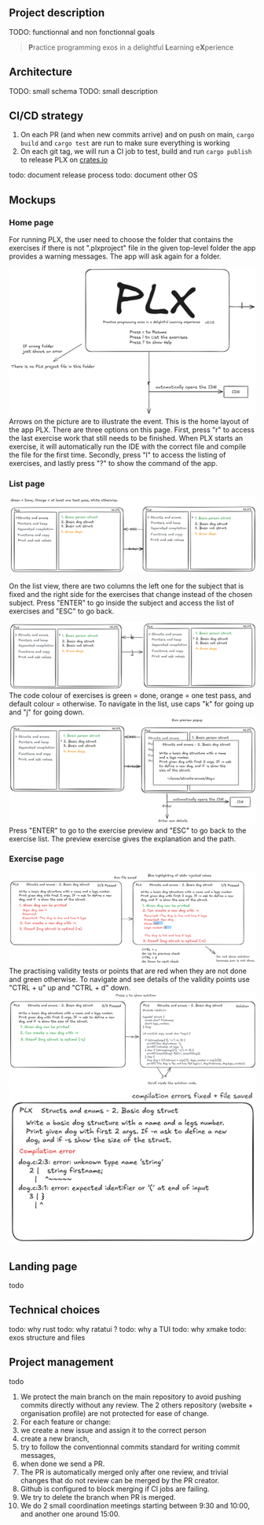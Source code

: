 ## Project description
TODO: functionnal and non fonctionnal goals

> **P**ractice programming exos in a delightful **L**earning e**X**perience

## Architecture
TODO: small schema
TODO: small description


## CI/CD strategy
1. On each PR (and when new commits arrive) and on push on main, `cargo build` and `cargo test` are run to make sure everything is working
1. On each git tag, we will run a CI job to test, build and run `cargo publish` to release PLX on [crates.io](https://crates.io/crates/plx)

todo: document release process
todo: document other OS

## Mockups
### Home page
For running PLX, the user need to choose the folder that contains the exercises if there is not ".plxproject" file in the given top-level folder the app provides a warning messages. The app will ask again for a folder.

![home.opti.svg](img/svg/home.opti.svg)
Arrows on the picture are to illustrate the event. This is the home layout of the app PLX. There are three options on this page. First, press "r" to access the last exercise work that still needs to be finished. When PLX starts an exercise, it will automatically run the IDE with the correct file and compile the file for the first time. Secondly, press "l" to access the listing of exercises, and lastly press "?" to show the command of the app.
### List page

![list-1.opti.svg](img/svg/list-1.opti.svg)

On the list view, there are two columns the left one for the subject that is fixed and the right side for the exercises that change instead of the chosen subject. Press "ENTER" to go inside the subject and access the list of exercises and "ESC" to go back.

![list-2.opti.svg](img/svg/list-2.opti.svg)
The code colour of exercises is green = done, orange = one test pass, and default colour = otherwise. To navigate in the list, use caps "k" for going up and "j" for going down.
![preview-exo.opti.svg](img/svg/preview-exo.opti.svg)
Press "ENTER" to go to the exercise preview and "ESC" to go back to the exercise list. The preview exercise gives the explanation and the path.
### Exercise page
![exo-1.opti.svg](img/svg/exo-1.opti.svg)
The practising validity tests or points that are red when they are not done and green otherwise. To navigate and see details of the validity points use "CTRL + u" up and "CTRL + d" down.
![exo-2.opti.svg](img/svg/exo-2.opti.svg)
![error.opti.svg](img/svg/error.opti.svg)

## Landing page
todo

## Technical choices
todo: why rust
todo: why ratatui ?
todo: why a TUI
todo: why xmake
todo: exos structure and files

## Project management
todo

1. We protect the main branch on the main repository to avoid pushing commits directly without any review. The 2 others repository (website + organisation profile) are not protected for ease of change.
1. For each feature or change:
  1. we create a new issue and assign it to the correct person
  1. create a new branch,
  1. try to follow the conventionnal commits standard for writing commit messages,
  1. when done we send a PR.
  1. The PR is automatically merged only after one review, and trivial changes that do not review can be merged by the PR creator.
  1. Github is configured to block merging if CI jobs are failing.
  1. We try to delete the branch when PR is merged.
1. We do 2 small coordination meetings starting between 9:30 and 10:00, and another one around 15:00.


